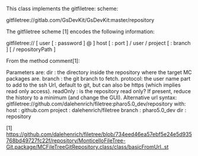 This class implements the gitfiletree: scheme:

 gitfiletree://gitlab.com/GsDevKit/GsDevKit:master/repository

The gitfiletree scheme [1] encodes the following information:

  gitfiletree:// [ user [ : password ] @ ] host [ : port ] / user / project [ : branch ] [ / repositoryPath ]

From the method comment[1]:

  Parameters are:
		dir : the directory inside the repository where the target MC packages are.
		branch : the git branch to fetch.
		protocol: the user name part to add to the ssh Url, default to git, but can also be https (which implies read only access).
		readOnly : is the repository read only? If present, reduce the history to a minimum (and change the GUI).
	Alternative url syntax:
		gitfiletree://github.com/dalehenrich/filetree:pharo5.0_dev/repository
	with:
		host : github.com
		project : dalehenrich/filetree
		branch : pharo5.0_dev
		dir : repository

[1] https://github.com/dalehenrich/filetree/blob/734eed46ea57ebf5e24e5d935768bd49727fc22f/repository/MonticelloFileTree-Git.package/MCFileTreeGitRepository.class/class/basicFromUrl..st